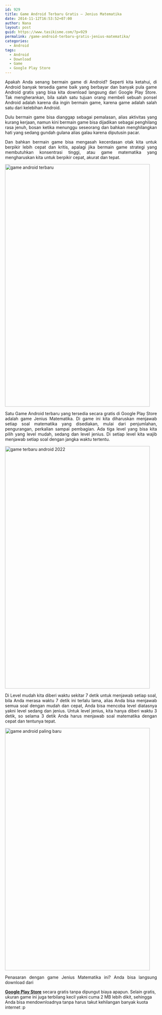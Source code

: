 ```yaml
---
id: 929
title: Game Android Terbaru Gratis – Jenius Matematika
date: 2014-11-12T16:53:52+07:00
author: Nana
layout: post
guid: https://www.tasikisme.com/?p=929
permalink: /game-android-terbaru-gratis-jenius-matematika/
categories:
  - Android
tags:
  - Android
  - Download
  - Game
  - Google Play Store
---
```

<p style="text-align: justify;">
  Apakah Anda senang bermain game di Android? Seperti kita ketahui, di Android banyak tersedia game baik yang berbayar dan banyak pula game Android gratis yang bisa kita download langsung dari Google Play Store. Tak mengherankan, bila salah satu tujuan orang membeli sebuah ponsel Android adalah karena dia ingin bermain game, karena game adalah salah satu dari kelebihan Android.
</p>

<p style="text-align: justify;">
  Dulu bermain game bisa dianggap sebagai pemalasan, alias aktivitas yang kurang kerjaan, namun kini bermain game bisa dijadikan sebagai penghilang rasa jenuh, bosan ketika menunggu seseorang dan bahkan menghilangkan hati yang sedang gundah gulana alias galau karena diputusin pacar.
</p>

<p style="text-align: justify;">
  Dan bahkan bermain game bisa mengasah kecerdasan otak kita untuk berpikir lebih cepat dan kritis, apalagi jika bermain game strategi yang membutuhkan konsentrasi tinggi, atau game matematika yang mengharuskan kita untuk berpikir cepat, akurat dan tepat.
</p>

<p style="text-align: justify;">
  <img loading="lazy" class="aligncenter" src="https://3.bp.blogspot.com/-RtrswaIVwxU/VGJJaUn33xI/AAAAAAAADnA/BGW532W6I5M/s1600/Game_Android_Terbaru_Gratis_1.png" alt="game android terbaru" width="480" height="800" />
</p>

<p style="text-align: justify;">
  Satu Game Android terbaru yang tersedia secara gratis di Google Play Store adalah game Jenius Matematika. Di game ini kita diharuskan menjawab setiap soal matematika yang disediakan, mulai dari penjumlahan, pengurangan, perkalian sampai pembagian. Ada tiga level yang bisa kita pilih yang level mudah, sedang dan level jenius. Di setiap level kita wajib menjawab setiap soal dengan jangka waktu tertentu.<!--more-->
</p>

<p style="text-align: justify;">
  <img loading="lazy" class="aligncenter" src="https://2.bp.blogspot.com/-L222oDZ3n8I/VGJJcoDB-DI/AAAAAAAADnI/d5ZrqnKyq3I/s1600/Game_Android_Terbaru_gratis_2.png" alt="game terbaru android 2022" width="480" height="800" />
</p>

<p style="text-align: justify;">
  Di Level mudah kita diberi waktu sekitar 7 detik untuk menjawab setiap soal, bila Anda merasa waktu 7 detik ini terlalu lama, alias Anda bisa menjawab semua soal dengan mudah dan cepat, Anda bisa mencoba level diatasnya yakni level sedang dan jenius. Untuk level jenius, kita hanya diberi waktu 3 detik, so selama 3 detik Anda harus menjawab soal matematika dengan cepat dan tentunya tepat.
</p>

<p style="text-align: justify;">
  <img loading="lazy" class="aligncenter" src="https://1.bp.blogspot.com/-b9wQ5KqSPKM/VGJJdLfEF9I/AAAAAAAADnM/z2PMb00zAS0/s1600/Game_Android_Terbaru_gratis_3.png" alt="game android paling baru" width="480" height="800" />
</p>

<p style="text-align: justify;">
  <!--more-->Penasaran dengan game Jenius Matematika ini? Anda bisa langsung download dari 
  
  <a href="https://play.google.com/store/apps/details?id=com.belladyna.matematika" target="_blank" rel="noopener"><strong>Google Play Store</strong></a> secara gratis tanpa dipungut biaya apapun. Selain gratis, ukuran game ini juga terbilang kecil yakni cuma 2 MB lebih dikit, sehingga Anda bisa mendownloadnya tanpa harus takut kehilangan banyak kuota internet :p
</p>